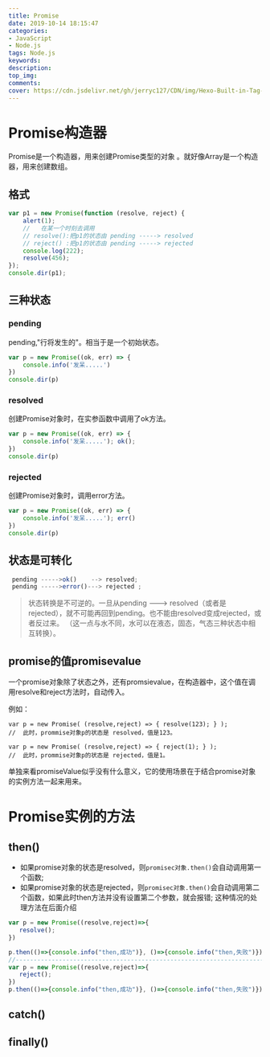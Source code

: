 ```yaml
---
title: Promise
date: 2019-10-14 18:15:47
categories: 
- JavaScript
- Node.js
tags: Node.js
keywords: 
description: 
top_img: 
comments: 
cover: https://cdn.jsdelivr.net/gh/jerryc127/CDN/img/Hexo-Built-in-Tag-Plugins-COVER.png
---
```


# Promise构造器

Promise是一个构造器，用来创建Promise类型的对象 。就好像Array是一个构造器，用来创建数组。

## 格式

```js
var p1 = new Promise(function (resolve, reject) {
    alert(1);
    //   在某一个时刻去调用
    // resolve():把p1的状态由 pending -----> resolved
    // reject() :把p1的状态由 pending -----> rejected
    console.log(222);
    resolve(456);
});
console.dir(p1);
```

## 三种状态

### pending

pending,"行将发生的"。相当于是一个初始状态。 

```js
var p = new Promise((ok, err) => {
    console.info('发呆.....')
})
console.dir(p)
```

### resolved

创建Promise对象时，在实参函数中调用了ok方法。

```js
var p = new Promise((ok, err) => {
    console.info('发呆.....'); ok();
})
console.dir(p)
```

### rejected

创建Promise对象时，调用error方法。

```js
var p = new Promise((ok, err) => {
    console.info('发呆.....'); err()
})
console.dir(p)
```

## 状态是可转化

```js
 pending ----->ok()    --> resolved;
 pending ----->error()---> rejected ;
```
> 状态转换是不可逆的。一旦从pending ---> resolved（或者是rejected），就不可能再回到pending。也不能由resolved变成rejected，或者反过来。 （这一点与水不同，水可以在液态，固态，气态三种状态中相互转换）。

## promise的值promisevalue

一个promise对象除了状态之外，还有promsievalue，在构造器中，这个值在调用resolve和reject方法时，自动传入。

例如：

```
var p = new Promise( (resolve,reject) => { resolve(123); } );
//  此时，prommise对象p的状态是 resolved，值是123。

var p = new Promise( (resolve,reject) => { reject(1); } );
//  此时，prommise对象p的状态是 rejected，值是1。 
```

单独来看promiseValue似乎没有什么意义，它的使用场景在于结合promise对象的实例方法一起来用来。

# Promise实例的方法

## then()
- 如果promise对象的状态是resolved，则`promisec对象.then()`会自动调用第一个函数; 
- 如果promise对象的状态是rejected，则`promisec对象.then()`会自动调用第二个函数，如果此时then方法并没有设置第二个参数，就会报错; 这种情况的处理方法在后面介绍
```js
var p = new Promise((resolve,reject)=>{
   resolve();
})

p.then(()=>{console.info("then,成功")}, ()=>{console.info("then,失败")})
//--------------------------------------------------------------------------------------
var p = new Promise((resolve,reject)=>{
   reject();
})
p.then(()=>{console.info("then,成功")}, ()=>{console.info("then,失败")})
```



## catch()



## finally()

